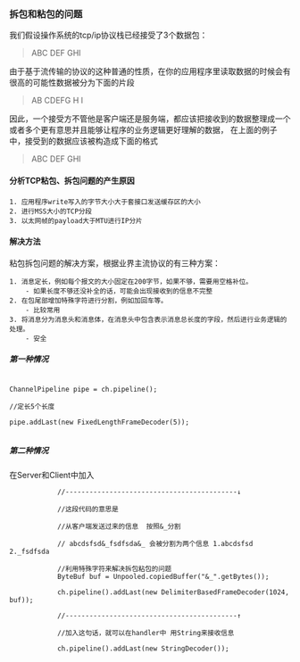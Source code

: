 ### 拆包和粘包的问题

我们假设操作系统的tcp/ip协议栈已经接受了3个数据包：

>	ABC DEF GHI
	
由于基于流传输的协议的这种普通的性质，在你的应用程序里读取数据的时候会有很高的可能性数据被分为下面的片段

>	AB CDEFG H I
	
因此，一个接受方不管他是客户端还是服务端，都应该把接收到的数据整理成一个或者多个更有意思并且能够让程序的业务逻辑更好理解的数据，
在上面的例子中，接受到的数据应该被构造成下面的格式

>	ABC DEF GHI

#### 分析TCP粘包、拆包问题的产生原因

	1. 应用程序write写入的字节大小大于套接口发送缓存区的大小
	2. 进行MSS大小的TCP分段
	3. 以太网帧的payload大于MTU进行IP分片
	
#### 解决方法

粘包拆包问题的解决方案，根据业界主流协议的有三种方案：

	1. 消息定长，例如每个报文的大小固定在200字节，如果不够，需要用空格补位。
		- 如果长度不够还没补全的话，可能会出现接收到的信息不完整
	2. 在包尾部增加特殊字符进行分割，例如加回车等。
		- 比较常用
	3. 将消息分为消息头和消息体，在消息头中包含表示消息总长度的字段，然后进行业务逻辑的处理。
		- 安全
	
	
##### 第一种情况	
	
```

ChannelPipeline pipe = ch.pipeline();

//定长5个长度

pipe.addLast(new FixedLengthFrameDecoder(5));


```
	
	
##### 第二种情况	
在Server和Client中加入

```
			//-------------------------------------------↓
			
			//这段代码的意思是
			
			//从客户端发送过来的信息  按照&_分割
			
			// abcdsfsd&_fsdfsda&_ 会被分割为两个信息 1.abcdsfsd 2._fsdfsda
			
			//利用特殊字符来解决拆包粘包的问题
			ByteBuf buf = Unpooled.copiedBuffer("&_".getBytes());
			
			ch.pipeline().addLast(new DelimiterBasedFrameDecoder(1024, buf));
			
			//-------------------------------------------↑
			
			//加入这句话，就可以在handler中 用String来接收信息
			
			ch.pipeline().addLast(new StringDecoder());
```

